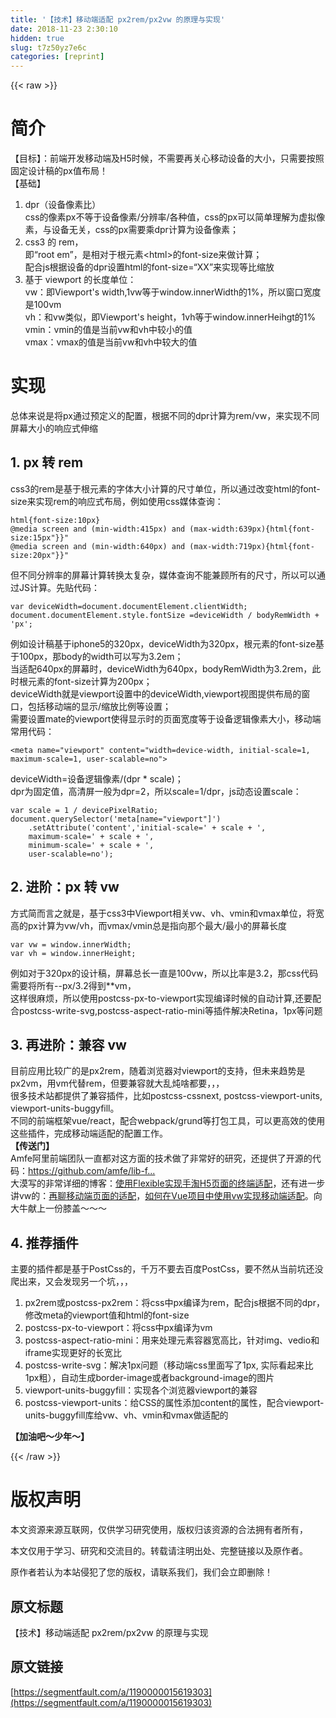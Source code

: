 ```yaml
---
title: '【技术】移动端适配 px2rem/px2vw 的原理与实现' 
date: 2018-11-23 2:30:10
hidden: true
slug: t7z50yz7e6c
categories: [reprint]
---
```


{{< raw >}}
<h1 id="articleHeader0">&#x7B80;&#x4ECB;</h1><p>&#x3010;&#x76EE;&#x6807;&#x3011;&#xFF1A;&#x524D;&#x7AEF;&#x5F00;&#x53D1;&#x79FB;&#x52A8;&#x7AEF;&#x53CA;H5&#x65F6;&#x5019;&#xFF0C;&#x4E0D;&#x9700;&#x8981;&#x518D;&#x5173;&#x5FC3;&#x79FB;&#x52A8;&#x8BBE;&#x5907;&#x7684;&#x5927;&#x5C0F;&#xFF0C;&#x53EA;&#x9700;&#x8981;&#x6309;&#x7167;&#x56FA;&#x5B9A;&#x8BBE;&#x8BA1;&#x7A3F;&#x7684;px&#x503C;&#x5E03;&#x5C40;&#xFF01;<br>&#x3010;&#x57FA;&#x7840;&#x3011;</p><ol><li>dpr&#xFF08;&#x8BBE;&#x5907;&#x50CF;&#x7D20;&#x6BD4;&#xFF09;<br>css&#x7684;&#x50CF;&#x7D20;px&#x4E0D;&#x7B49;&#x4E8E;&#x8BBE;&#x5907;&#x50CF;&#x7D20;/&#x5206;&#x8FA8;&#x7387;/&#x5404;&#x79CD;&#x503C;&#xFF0C;css&#x7684;px&#x53EF;&#x4EE5;&#x7B80;&#x5355;&#x7406;&#x89E3;&#x4E3A;&#x865A;&#x62DF;&#x50CF;&#x7D20;&#xFF0C;&#x4E0E;&#x8BBE;&#x5907;&#x65E0;&#x5173;&#xFF0C;css&#x7684;px&#x9700;&#x8981;&#x4E58;dpr&#x8BA1;&#x7B97;&#x4E3A;&#x8BBE;&#x5907;&#x50CF;&#x7D20;&#xFF1B;</li><li>css3 &#x7684; rem&#xFF0C;<br>&#x5373;&#x201C;root em&#x201D;&#xFF0C;&#x662F;&#x76F8;&#x5BF9;&#x4E8E;&#x6839;&#x5143;&#x7D20;&lt;html&gt;&#x7684;font-size&#x6765;&#x505A;&#x8BA1;&#x7B97;&#xFF1B;<br>&#x914D;&#x5408;js&#x6839;&#x636E;&#x8BBE;&#x5907;&#x7684;dpr&#x8BBE;&#x7F6E;html&#x7684;font-size=&#x201C;XX&#x201D;&#x6765;&#x5B9E;&#x73B0;&#x7B49;&#x6BD4;&#x7F29;&#x653E;</li><li>&#x57FA;&#x4E8E; viewport &#x7684;&#x957F;&#x5EA6;&#x5355;&#x4F4D;&#xFF1A;<br>vw&#xFF1A;&#x5373;Viewport&apos;s width,1vw&#x7B49;&#x4E8E;window.innerWidth&#x7684;1%&#xFF0C;&#x6240;&#x4EE5;&#x7A97;&#x53E3;&#x5BBD;&#x5EA6;&#x662F;100vm<br>vh&#xFF1A;&#x548C;vw&#x7C7B;&#x4F3C;&#xFF0C;&#x5373;Viewport&apos;s height&#xFF0C;1vh&#x7B49;&#x4E8E;window.innerHeihgt&#x7684;1%<br>vmin&#xFF1A;vmin&#x7684;&#x503C;&#x662F;&#x5F53;&#x524D;vw&#x548C;vh&#x4E2D;&#x8F83;&#x5C0F;&#x7684;&#x503C;<br>vmax&#xFF1A;vmax&#x7684;&#x503C;&#x662F;&#x5F53;&#x524D;vw&#x548C;vh&#x4E2D;&#x8F83;&#x5927;&#x7684;&#x503C;</li></ol><h1 id="articleHeader1">&#x5B9E;&#x73B0;</h1><p>&#x603B;&#x4F53;&#x6765;&#x8BF4;&#x662F;&#x5C06;px&#x901A;&#x8FC7;&#x9884;&#x5B9A;&#x4E49;&#x7684;&#x914D;&#x7F6E;&#xFF0C;&#x6839;&#x636E;&#x4E0D;&#x540C;&#x7684;dpr&#x8BA1;&#x7B97;&#x4E3A;rem/vw&#xFF0C;&#x6765;&#x5B9E;&#x73B0;&#x4E0D;&#x540C;&#x5C4F;&#x5E55;&#x5927;&#x5C0F;&#x7684;&#x54CD;&#x5E94;&#x5F0F;&#x4F38;&#x7F29;</p><h2 id="articleHeader2">1. px &#x8F6C; rem</h2><p>css3&#x7684;rem&#x662F;&#x57FA;&#x4E8E;&#x6839;&#x5143;&#x7D20;&#x7684;&#x5B57;&#x4F53;&#x5927;&#x5C0F;&#x8BA1;&#x7B97;&#x7684;&#x5C3A;&#x5BF8;&#x5355;&#x4F4D;&#xFF0C;&#x6240;&#x4EE5;&#x901A;&#x8FC7;&#x6539;&#x53D8;html&#x7684;font-size&#x6765;&#x5B9E;&#x73B0;rem&#x7684;&#x54CD;&#x5E94;&#x5F0F;&#x5E03;&#x5C40;&#xFF0C;&#x4F8B;&#x5982;&#x4F7F;&#x7528;css&#x5A92;&#x4F53;&#x67E5;&#x8BE2;&#xFF1A;</p><div class="widget-codetool" style="display:none"><div class="widget-codetool--inner"><span class="selectCode code-tool" data-toggle="tooltip" data-placement="top" title="" data-original-title="&#x5168;&#x9009;"></span> <span type="button" class="copyCode code-tool" data-toggle="tooltip" data-placement="top" data-clipboard-text="html{font-size:10px}
@media screen and (min-width:415px) and (max-width:639px){html{font-size:15px"}}"
@media screen and (min-width:640px) and (max-width:719px){html{font-size:20px"}}"" title="" data-original-title="&#x590D;&#x5236;"></span> <span type="button" class="saveToNote code-tool" data-toggle="tooltip" data-placement="top" title="" data-original-title="&#x653E;&#x8FDB;&#x7B14;&#x8BB0;"></span></div></div><pre class="css hljs"><code class="css"><span class="hljs-selector-tag">html</span>{<span class="hljs-attribute">font-size</span>:<span class="hljs-number">10px</span>}
@<span class="hljs-keyword">media</span> screen and (min-width:<span class="hljs-number">415px</span>) and (max-width:<span class="hljs-number">639px</span>){<span class="hljs-selector-tag">html</span>{<span class="hljs-attribute">font-size</span>:<span class="hljs-number">15px</span>"}}"
@<span class="hljs-keyword">media</span> screen and (min-width:<span class="hljs-number">640px</span>) and (max-width:<span class="hljs-number">719px</span>){<span class="hljs-selector-tag">html</span>{<span class="hljs-attribute">font-size</span>:<span class="hljs-number">20px</span>"}}"</code></pre><p>&#x4F46;&#x4E0D;&#x540C;&#x5206;&#x8FA8;&#x7387;&#x7684;&#x5C4F;&#x5E55;&#x8BA1;&#x7B97;&#x8F6C;&#x6362;&#x592A;&#x590D;&#x6742;&#xFF0C;&#x5A92;&#x4F53;&#x67E5;&#x8BE2;&#x4E0D;&#x80FD;&#x517C;&#x987E;&#x6240;&#x6709;&#x7684;&#x5C3A;&#x5BF8;&#xFF0C;&#x6240;&#x4EE5;&#x53EF;&#x4EE5;&#x901A;&#x8FC7;JS&#x8BA1;&#x7B97;&#x3002;&#x5148;&#x8D34;&#x4EE3;&#x7801;&#xFF1A;</p><div class="widget-codetool" style="display:none"><div class="widget-codetool--inner"><span class="selectCode code-tool" data-toggle="tooltip" data-placement="top" title="" data-original-title="&#x5168;&#x9009;"></span> <span type="button" class="copyCode code-tool" data-toggle="tooltip" data-placement="top" data-clipboard-text="var deviceWidth=document.documentElement.clientWidth;
document.documentElement.style.fontSize =deviceWidth / bodyRemWidth + &apos;px&apos;;" title="" data-original-title="&#x590D;&#x5236;"></span> <span type="button" class="saveToNote code-tool" data-toggle="tooltip" data-placement="top" title="" data-original-title="&#x653E;&#x8FDB;&#x7B14;&#x8BB0;"></span></div></div><pre class="javascript hljs"><code class="javascript"><span class="hljs-keyword">var</span> deviceWidth=<span class="hljs-built_in">document</span>.documentElement.clientWidth;
<span class="hljs-built_in">document</span>.documentElement.style.fontSize =deviceWidth / bodyRemWidth + <span class="hljs-string">&apos;px&apos;</span>;</code></pre><p>&#x4F8B;&#x5982;&#x8BBE;&#x8BA1;&#x7A3F;&#x57FA;&#x4E8E;iphone5&#x7684;320px&#xFF0C;deviceWidth&#x4E3A;320px&#xFF0C;&#x6839;&#x5143;&#x7D20;&#x7684;font-size&#x57FA;&#x4E8E;100px&#xFF0C;&#x90A3;body&#x7684;width&#x53EF;&#x4EE5;&#x5199;&#x4E3A;3.2em&#xFF1B;<br>&#x5F53;&#x9002;&#x914D;640px&#x7684;&#x5C4F;&#x5E55;&#x65F6;&#xFF0C;deviceWidth&#x4E3A;640px&#xFF0C;bodyRemWidth&#x4E3A;3.2rem&#xFF0C;&#x6B64;&#x65F6;&#x6839;&#x5143;&#x7D20;&#x7684;font-size&#x8BA1;&#x7B97;&#x4E3A;200px&#xFF1B;<br>deviceWidth&#x5C31;&#x662F;viewport&#x8BBE;&#x7F6E;&#x4E2D;&#x7684;deviceWidth,viewport&#x89C6;&#x56FE;&#x63D0;&#x4F9B;&#x5E03;&#x5C40;&#x7684;&#x7A97;&#x53E3;&#xFF0C;&#x5305;&#x62EC;&#x79FB;&#x52A8;&#x7AEF;&#x7684;&#x663E;&#x793A;/&#x7F29;&#x653E;&#x6BD4;&#x4F8B;&#x7B49;&#x8BBE;&#x7F6E;&#xFF1B;<br>&#x9700;&#x8981;&#x8BBE;&#x7F6E;mate&#x7684;viewport&#x4F7F;&#x5F97;&#x663E;&#x793A;&#x65F6;&#x7684;&#x9875;&#x9762;&#x5BBD;&#x5EA6;&#x7B49;&#x4E8E;&#x8BBE;&#x5907;&#x903B;&#x8F91;&#x50CF;&#x7D20;&#x5927;&#x5C0F;&#xFF0C;&#x79FB;&#x52A8;&#x7AEF;&#x5E38;&#x7528;&#x4EE3;&#x7801;&#xFF1A;</p><div class="widget-codetool" style="display:none"><div class="widget-codetool--inner"><span class="selectCode code-tool" data-toggle="tooltip" data-placement="top" title="" data-original-title="&#x5168;&#x9009;"></span> <span type="button" class="copyCode code-tool" data-toggle="tooltip" data-placement="top" data-clipboard-text="&lt;meta name=&quot;viewport&quot; content=&quot;width=device-width, initial-scale=1, maximum-scale=1, user-scalable=no&quot;&gt;" title="" data-original-title="&#x590D;&#x5236;"></span> <span type="button" class="saveToNote code-tool" data-toggle="tooltip" data-placement="top" title="" data-original-title="&#x653E;&#x8FDB;&#x7B14;&#x8BB0;"></span></div></div><pre class="xml hljs"><code class="html" style="word-break:break-word;white-space:initial"><span class="hljs-tag">&lt;<span class="hljs-name">meta</span> <span class="hljs-attr">name</span>=<span class="hljs-string">&quot;viewport&quot;</span> <span class="hljs-attr">content</span>=<span class="hljs-string">&quot;width=device-width, initial-scale=1, maximum-scale=1, user-scalable=no&quot;</span>&gt;</span></code></pre><p>deviceWidth=&#x8BBE;&#x5907;&#x903B;&#x8F91;&#x50CF;&#x7D20;/(dpr * scale)&#xFF1B;<br>dpr&#x4E3A;&#x56FA;&#x5B9A;&#x503C;&#xFF0C;&#x9AD8;&#x6E05;&#x5C4F;&#x4E00;&#x822C;&#x4E3A;dpr=2&#xFF0C;&#x6240;&#x4EE5;scale=1/dpr&#xFF0C;js&#x52A8;&#x6001;&#x8BBE;&#x7F6E;scale&#xFF1A;</p><div class="widget-codetool" style="display:none"><div class="widget-codetool--inner"><span class="selectCode code-tool" data-toggle="tooltip" data-placement="top" title="" data-original-title="&#x5168;&#x9009;"></span> <span type="button" class="copyCode code-tool" data-toggle="tooltip" data-placement="top" data-clipboard-text="var scale = 1 / devicePixelRatio;
document.querySelector(&apos;meta[name=&quot;viewport&quot;]&apos;)
    .setAttribute(&apos;content&apos;,&apos;initial-scale=&apos; + scale + &apos;, 
    maximum-scale=&apos; + scale + &apos;, 
    minimum-scale=&apos; + scale + &apos;, 
    user-scalable=no&apos;);" title="" data-original-title="&#x590D;&#x5236;"></span> <span type="button" class="saveToNote code-tool" data-toggle="tooltip" data-placement="top" title="" data-original-title="&#x653E;&#x8FDB;&#x7B14;&#x8BB0;"></span></div></div><pre class="javascript hljs"><code class="javascript"><span class="hljs-keyword">var</span> scale = <span class="hljs-number">1</span> / devicePixelRatio;
<span class="hljs-built_in">document</span>.querySelector(<span class="hljs-string">&apos;meta[name=&quot;viewport&quot;]&apos;</span>)
    .setAttribute(<span class="hljs-string">&apos;content&apos;</span>,<span class="hljs-string">&apos;initial-scale=&apos;</span> + scale + <span class="hljs-string">&apos;, 
    maximum-scale=&apos;</span> + scale + <span class="hljs-string">&apos;, 
    minimum-scale=&apos;</span> + scale + <span class="hljs-string">&apos;, 
    user-scalable=no&apos;</span>);</code></pre><h2 id="articleHeader3">2. &#x8FDB;&#x9636;&#xFF1A;px &#x8F6C; vw</h2><p>&#x65B9;&#x5F0F;&#x7B80;&#x800C;&#x8A00;&#x4E4B;&#x5C31;&#x662F;&#xFF0C;&#x57FA;&#x4E8E;css3&#x4E2D;Viewport&#x76F8;&#x5173;vw&#x3001;vh&#x3001;vmin&#x548C;vmax&#x5355;&#x4F4D;&#xFF0C;&#x5C06;&#x5BBD;&#x9AD8;&#x7684;px&#x8BA1;&#x7B97;&#x4E3A;vw/vh&#xFF0C;&#x800C;vmax/vmin&#x603B;&#x662F;&#x6307;&#x5411;&#x90A3;&#x4E2A;&#x6700;&#x5927;/&#x6700;&#x5C0F;&#x7684;&#x5C4F;&#x5E55;&#x957F;&#x5EA6;</p><div class="widget-codetool" style="display:none"><div class="widget-codetool--inner"><span class="selectCode code-tool" data-toggle="tooltip" data-placement="top" title="" data-original-title="&#x5168;&#x9009;"></span> <span type="button" class="copyCode code-tool" data-toggle="tooltip" data-placement="top" data-clipboard-text="var vw = window.innerWidth; 
var vh = window.innerHeight;" title="" data-original-title="&#x590D;&#x5236;"></span> <span type="button" class="saveToNote code-tool" data-toggle="tooltip" data-placement="top" title="" data-original-title="&#x653E;&#x8FDB;&#x7B14;&#x8BB0;"></span></div></div><pre class="javascript hljs"><code class="javascript"><span class="hljs-keyword">var</span> vw = <span class="hljs-built_in">window</span>.innerWidth; 
<span class="hljs-keyword">var</span> vh = <span class="hljs-built_in">window</span>.innerHeight;</code></pre><p>&#x4F8B;&#x5982;&#x5BF9;&#x4E8E;320px&#x7684;&#x8BBE;&#x8BA1;&#x7A3F;&#xFF0C;&#x5C4F;&#x5E55;&#x603B;&#x957F;&#x4E00;&#x76F4;&#x662F;100vw&#xFF0C;&#x6240;&#x4EE5;&#x6BD4;&#x7387;&#x662F;3.2&#xFF0C;&#x90A3;css&#x4EE3;&#x7801;&#x9700;&#x8981;&#x5C06;&#x6240;&#x6709;--px/3.2&#x5F97;&#x5230;**vm&#xFF0C;<br>&#x8FD9;&#x6837;&#x5F88;&#x9EBB;&#x70E6;&#xFF0C;&#x6240;&#x4EE5;&#x4F7F;&#x7528;postcss-px-to-viewport&#x5B9E;&#x73B0;&#x7F16;&#x8BD1;&#x65F6;&#x5019;&#x7684;&#x81EA;&#x52A8;&#x8BA1;&#x7B97;,&#x8FD8;&#x8981;&#x914D;&#x5408;postcss-write-svg,postcss-aspect-ratio-mini&#x7B49;&#x63D2;&#x4EF6;&#x89E3;&#x51B3;Retina&#xFF0C;1px&#x7B49;&#x95EE;&#x9898;</p><h2 id="articleHeader4">3. &#x518D;&#x8FDB;&#x9636;&#xFF1A;&#x517C;&#x5BB9; vw</h2><p>&#x76EE;&#x524D;&#x5E94;&#x7528;&#x6BD4;&#x8F83;&#x5E7F;&#x7684;&#x662F;px2rem&#xFF0C;&#x968F;&#x7740;&#x6D4F;&#x89C8;&#x5668;&#x5BF9;viewport&#x7684;&#x652F;&#x6301;&#xFF0C;&#x4F46;&#x672A;&#x6765;&#x8D8B;&#x52BF;&#x662F;px2vm&#xFF0C;&#x7528;vm&#x4EE3;&#x66FF;rem&#xFF0C;&#x4F46;&#x8981;&#x517C;&#x5BB9;&#x5C31;&#x5927;&#x4E71;&#x7096;&#x5565;&#x90FD;&#x8981;&#xFF0C;&#xFF0C;&#xFF0C;<br>&#x5F88;&#x591A;&#x6280;&#x672F;&#x7AD9;&#x90FD;&#x63D0;&#x4F9B;&#x4E86;&#x517C;&#x5BB9;&#x63D2;&#x4EF6;&#xFF0C;&#x6BD4;&#x5982;postcss-cssnext, postcss-viewport-units, viewport-units-buggyfill&#x3002;<br>&#x4E0D;&#x540C;&#x7684;&#x524D;&#x7AEF;&#x6846;&#x67B6;vue/react&#xFF0C;&#x914D;&#x5408;webpack/grund&#x7B49;&#x6253;&#x5305;&#x5DE5;&#x5177;&#xFF0C;&#x53EF;&#x4EE5;&#x66F4;&#x9AD8;&#x6548;&#x7684;&#x4F7F;&#x7528;&#x8FD9;&#x4E9B;&#x63D2;&#x4EF6;&#xFF0C;&#x5B8C;&#x6210;&#x79FB;&#x52A8;&#x7AEF;&#x9002;&#x914D;&#x7684;&#x914D;&#x7F6E;&#x5DE5;&#x4F5C;&#x3002;<br><strong>&#x3010;&#x4F20;&#x9001;&#x95E8;&#x3011;</strong><br>Amfe&#x963F;&#x91CC;&#x524D;&#x7AEF;&#x56E2;&#x961F;&#x4E00;&#x76F4;&#x90FD;&#x5BF9;&#x8FD9;&#x65B9;&#x9762;&#x7684;&#x6280;&#x672F;&#x505A;&#x4E86;&#x975E;&#x5E38;&#x597D;&#x7684;&#x7814;&#x7A76;&#xFF0C;&#x8FD8;&#x63D0;&#x4F9B;&#x4E86;&#x5F00;&#x6E90;&#x7684;&#x4EE3;&#x7801;&#xFF1A;<a href="https://github.com/amfe/lib-flexible/tree/master" rel="nofollow noreferrer" target="_blank">https://github.com/amfe/lib-f...</a><br>&#x5927;&#x6F20;&#x5199;&#x7684;&#x975E;&#x5E38;&#x8BE6;&#x7EC6;&#x7684;&#x535A;&#x5BA2;&#xFF1A;<a href="https://www.w3cplus.com/mobile/lib-flexible-for-html5-layout.html" rel="nofollow noreferrer" target="_blank">&#x4F7F;&#x7528;Flexible&#x5B9E;&#x73B0;&#x624B;&#x6DD8;H5&#x9875;&#x9762;&#x7684;&#x7EC8;&#x7AEF;&#x9002;&#x914D;</a>&#xFF0C;&#x8FD8;&#x6709;&#x8FDB;&#x4E00;&#x6B65;&#x8BB2;vw&#x7684;&#xFF1A;<a href="https://www.w3cplus.com/css/vw-for-layout.html" rel="nofollow noreferrer" target="_blank">&#x518D;&#x804A;&#x79FB;&#x52A8;&#x7AEF;&#x9875;&#x9762;&#x7684;&#x9002;&#x914D;</a>&#xFF0C;<a href="https://www.w3cplus.com/mobile/vw-layout-in-vue.html" rel="nofollow noreferrer" target="_blank">&#x5982;&#x4F55;&#x5728;Vue&#x9879;&#x76EE;&#x4E2D;&#x4F7F;&#x7528;vw&#x5B9E;&#x73B0;&#x79FB;&#x52A8;&#x7AEF;&#x9002;&#x914D;</a>&#x3002;&#x5411;&#x5927;&#x725B;&#x732E;&#x4E0A;&#x4E00;&#x4EFD;&#x819D;&#x76D6;&#xFF5E;&#xFF5E;&#xFF5E;</p><h2 id="articleHeader5">4. &#x63A8;&#x8350;&#x63D2;&#x4EF6;</h2><p>&#x4E3B;&#x8981;&#x7684;&#x63D2;&#x4EF6;&#x90FD;&#x662F;&#x57FA;&#x4E8E;PostCss&#x7684;&#xFF0C;&#x5343;&#x4E07;&#x4E0D;&#x8981;&#x53BB;&#x767E;&#x5EA6;PostCss&#xFF0C;&#x8981;&#x4E0D;&#x7136;&#x4ECE;&#x5F53;&#x524D;&#x5751;&#x8FD8;&#x6CA1;&#x722C;&#x51FA;&#x6765;&#xFF0C;&#x53C8;&#x4F1A;&#x53D1;&#x73B0;&#x53E6;&#x4E00;&#x4E2A;&#x5751;&#xFF0C;&#xFF0C;&#xFF0C;</p><ol><li>px2rem&#x6216;postcss-px2rem&#xFF1A;&#x5C06;css&#x4E2D;px&#x7F16;&#x8BD1;&#x4E3A;rem&#xFF0C;&#x914D;&#x5408;js&#x6839;&#x636E;&#x4E0D;&#x540C;&#x7684;dpr&#xFF0C;&#x4FEE;&#x6539;meta&#x7684;viewport&#x503C;&#x548C;html&#x7684;font-size</li><li>postcss-px-to-viewport&#xFF1A;&#x5C06;css&#x4E2D;px&#x7F16;&#x8BD1;&#x4E3A;vm</li><li>postcss-aspect-ratio-mini&#xFF1A;&#x7528;&#x6765;&#x5904;&#x7406;&#x5143;&#x7D20;&#x5BB9;&#x5668;&#x5BBD;&#x9AD8;&#x6BD4;&#xFF0C;&#x9488;&#x5BF9;img&#x3001;vedio&#x548C;iframe&#x5B9E;&#x73B0;&#x66F4;&#x597D;&#x7684;&#x957F;&#x5BBD;&#x6BD4;</li><li>postcss-write-svg&#xFF1A;&#x89E3;&#x51B3;1px&#x95EE;&#x9898;&#xFF08;&#x79FB;&#x52A8;&#x7AEF;css&#x91CC;&#x9762;&#x5199;&#x4E86;1px, &#x5B9E;&#x9645;&#x770B;&#x8D77;&#x6765;&#x6BD4;1px&#x7C97;&#xFF09;&#xFF0C;&#x81EA;&#x52A8;&#x751F;&#x6210;border-image&#x6216;&#x8005;background-image&#x7684;&#x56FE;&#x7247;</li><li>viewport-units-buggyfill&#xFF1A;&#x5B9E;&#x73B0;&#x5404;&#x4E2A;&#x6D4F;&#x89C8;&#x5668;viewport&#x7684;&#x517C;&#x5BB9;</li><li>postcss-viewport-units&#xFF1A;&#x7ED9;CSS&#x7684;&#x5C5E;&#x6027;&#x6DFB;&#x52A0;content&#x7684;&#x5C5E;&#x6027;&#xFF0C;&#x914D;&#x5408;viewport-units-buggyfill&#x5E93;&#x7ED9;vw&#x3001;vh&#x3001;vmin&#x548C;vmax&#x505A;&#x9002;&#x914D;&#x7684;</li></ol><p><strong>&#x3010;&#x52A0;&#x6CB9;&#x5427;&#xFF5E;&#x5C11;&#x5E74;&#xFF5E;&#x3011;</strong></p>
{{< /raw >}}

# 版权声明
本文资源来源互联网，仅供学习研究使用，版权归该资源的合法拥有者所有，

本文仅用于学习、研究和交流目的。转载请注明出处、完整链接以及原作者。

原作者若认为本站侵犯了您的版权，请联系我们，我们会立即删除！

## 原文标题
【技术】移动端适配 px2rem/px2vw 的原理与实现

## 原文链接
[https://segmentfault.com/a/1190000015619303](https://segmentfault.com/a/1190000015619303)

